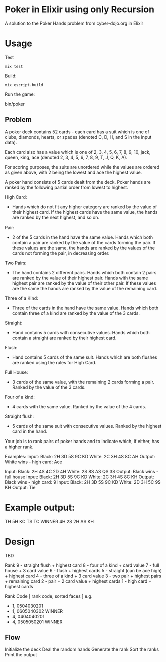 # Poker in Elixir using only Recursion

A solution to the Poker Hands problem from cyber-dojo.org in Elixir

# Usage

Test

    mix test

Build:

    mix escript.build

Run the game:

   bin/poker

## Problem

A poker deck contains 52 cards - each card has a suit which is one of clubs, diamonds, hearts, or spades (denoted C, D, H, and S in the input data).

Each card also has a value which is one of 2, 3, 4, 5, 6, 7, 8, 9, 10, jack, queen, king, ace (denoted 2, 3, 4, 5, 6, 7, 8, 9, T, J, Q, K, A).

For scoring purposes, the suits are unordered while the values are ordered as given above, with 2 being the lowest and ace the highest value.

A poker hand consists of 5 cards dealt from the deck. Poker hands are ranked by the following partial order from lowest to highest.

High Card: 

- Hands which do not fit any higher category are ranked by the value of their highest card. If the highest cards have the same value, the hands are ranked by the next highest, and so on.

Pair: 

- 2 of the 5 cards in the hand have the same value. Hands which both contain a pair are ranked by the value of the cards forming the pair. If these values are the same, the hands are ranked by the values of the cards not forming the pair, in decreasing order.

Two Pairs: 

- The hand contains 2 different pairs. Hands which both contain 2 pairs are ranked by the value of their highest pair. Hands with the same highest pair are ranked by the value of their other pair. If these values are the same the hands are ranked by the value of the remaining card.

Three of a Kind: 

- Three of the cards in the hand have the same value. Hands which both contain three of a kind are ranked by the value of the 3 cards.

Straight: 

- Hand contains 5 cards with consecutive values. Hands which both contain a straight are ranked by their highest card.

Flush: 

- Hand contains 5 cards of the same suit. Hands which are both flushes are ranked using the rules for High Card.

Full House: 

- 3 cards of the same value, with the remaining 2 cards forming a pair. Ranked by the value of the 3 cards.

Four of a kind: 

- 4 cards with the same value. Ranked by the value of the 4 cards.

Straight flush: 

- 5 cards of the same suit with consecutive values. Ranked by the highest card in the hand.

Your job is to rank pairs of poker hands and to indicate which, if either, has a higher rank.

Examples: Input: Black: 2H 3D 5S 9C KD White: 2C 3H 4S 8C AH Output: White wins - high card: Ace

  Input: Black: 2H 4S 4C 2D 4H White: 2S 8S AS QS 3S Output: Black wins - full house
  Input: Black: 2H 3D 5S 9C KD White: 2C 3H 4S 8C KH Output: Black wins - high card: 9
  Input: Black: 2H 3D 5S 9C KD White: 2D 3H 5C 9S KH Output: Tie

# Example output:
TH 5H KC TS TC WINNER
4H 2S 2H AS KH

# Design

TBD

Rank
9 - straight flush + highest card
8 - four of a kind + card value
7 - full house + 3 card value
6 - flush + highest cards
5 - straight (can be ace high) + highest card
4 - three of a kind + 3 card value
3 - two pair + highest pairs + remaining card
2 - pair + 2 card value + highest cards
1 - high card + highest cards

Rank Code
[ rank code, sorted faces ]
e.g.
- 1, 0504030201
- 1, 0605040302 WINNER
- 4, 0404040201
- 4, 0505050201 WINNER

## Flow
Initialize the deck
Deal the random hands
Generate the rank
Sort the ranks
Print the output

